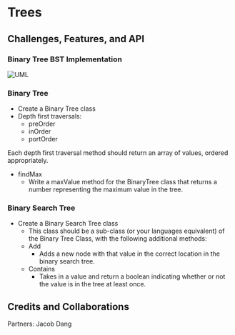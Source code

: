 # Trees

## Challenges, Features, and API

### Binary Tree BST Implementation

![UML]('../assets/CC-16.png')

### Binary Tree
- Create a Binary Tree class
- Depth first traversals:
  - preOrder
  - inOrder
  - portOrder

Each depth first traversal method should return an array of values, ordered appropriately.

- findMax
  - Write a maxValue method for the BinaryTree class that returns a number representing the maximum value in the tree.


### Binary Search Tree
- Create a Binary Search Tree class
  - This class should be a sub-class (or your languages equivalent) of the Binary Tree Class, with the following additional methods:
  - Add
    - Adds a new node with that value in the correct location in the binary search tree.
  - Contains
    - Takes in a value and return a boolean indicating whether or not the value is in the tree at least once.

## Credits and Collaborations
Partners: Jacob Dang
